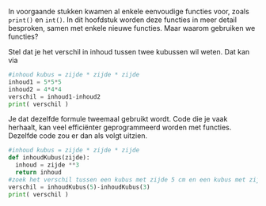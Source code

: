 In voorgaande stukken kwamen al enkele eenvoudige functies voor, zoals `print()` en `int()`. 
In dit hoofdstuk worden deze functies in meer detail besproken, samen met enkele nieuwe functies.
Maar waarom gebruiken we functies?

Stel dat je het verschil in inhoud tussen twee kubussen wil weten. Dat kan via
```python
#inhoud kubus = zijde * zijde * zijde
inhoud1 = 5*5*5
inhoud2 = 4*4*4
verschil = inhoud1-inhoud2
print( verschil )
```
Je dat dezelfde formule tweemaal gebruikt wordt. Code die je vaak herhaalt, kan veel efficiënter geprogrammeerd worden met functies. Dezelfde code zou er dan als volgt uitzien.

```python
#inhoud kubus = zijde * zijde * zijde
def inhoudKubus(zijde):
  inhoud = zijde **3
  return inhoud
#zoek het verschil tussen een kubus met zijde 5 cm en een kubus met zijde 3 cm
verschil = inhoudKubus(5)-inhoudKubus(3)
print( verschil )
```
